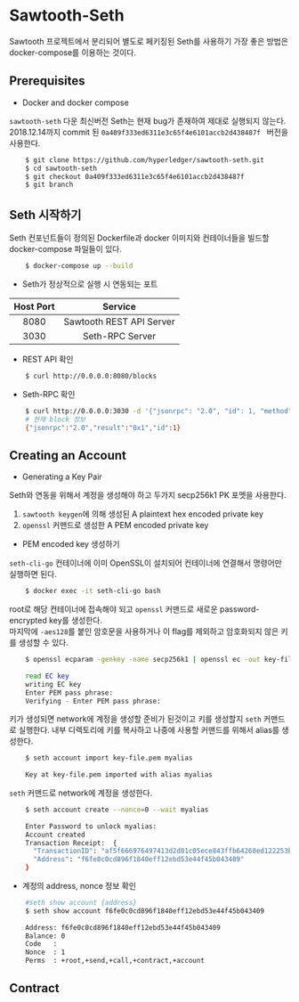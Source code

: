 # Sawtooth-Seth

Sawtooth 프로젝트에서 분리되어 별도로 페키징된 Seth를 사용하기 가장 좋은 방법은 docker-compose를 이용하는 것이다. 

## Prerequisites
* Docker and docker compose

 `sawtooth-seth` 다운
최신버전 Seth는 현재 bug가 존재하여 제대로 실행되지 않는다.   
2018.12.14까지 commit 된  `0a409f333ed6311e3c65f4e6101accb2d438487f ` 버전을 사용한다.

```bash
    $ git clone https://github.com/hyperledger/sawtooth-seth.git
    $ cd sawtooth-seth
    $ git checkout 0a409f333ed6311e3c65f4e6101accb2d438487f
    $ git branch
```

## Seth 시작하기

Seth 컨포넌트들이 정의된 Dockerfile과 docker 이미지와 컨테이너들을 빌드할 docker-compose 파일들이 있다.

```bash
    $ docker-compose up --build
```

* Seth가 정상적으로 실행 시 연동되는 포트

| Host Port | Service |
|:---------:|:-------:|
|8080       | Sawtooth REST API Server     |
|3030       | Seth-RPC Server          |

* REST API 확인

```bash
    $ curl http://0.0.0.0:8080/blocks
```

* Seth-RPC 확인
```bash
    $ curl http://0.0.0.0:3030 -d '{"jsonrpc": "2.0", "id": 1, "method": "eth_blockNumber"}' -H "Content-Type: application/json"
    # 현재 block 정보
    {"jsonrpc":"2.0","result":"0x1","id":1}
```


## Creating an Account

* Generating a Key Pair

Seth와 연동을 위해서 계정을 생성해야 하고 두가지 secp256k1 PK 포멧을 사용한다.

1. ``sawtooth keygen``에 의해 생성된 A plaintext hex encoded private key
2. ``openssl`` 커맨드로 생성한 A PEM encoded private key 

* PEM encoded key 생성하기

``seth-cli-go`` 컨테이너에 이미 OpenSSL이 설치되어 컨테이너에 연결해서 명령어만 실행하면 된다.

```bash
    $ docker exec -it seth-cli-go bash
```

root로 해당 컨테이너에 접속해야 되고 ``openssl`` 커맨드로 새로운  password-encrypted key를 생성한다.  
마지막에 ``-aes128``를 붙인 암호문을 사용하거나 이 flag를 제외하고 암호화되지 않은 키를 생성할 수 있다.  

```bash
    $ openssl ecparam -genkey -name secp256k1 | openssl ec -out key-file.pem -aes128
    
    read EC key
    writing EC key
    Enter PEM pass phrase:
    Verifying - Enter PEM pass phrase:
```

키가 생성되면 network에 계정을 생성할 준비가 된것이고 키를 생성할지 ``seth`` 커맨드로 실행한다.
내부 디렉토리에 키를 복사하고 나중에 사용할 커맨드를 위해서 alias를 생성한다.

```bash
    $ seth account import key-file.pem myalias
    
    Key at key-file.pem imported with alias myalias
```

 ``seth`` 커맨드로 network에 계정을 생성한다.
```bash
    $ seth account create --nonce=0 --wait myalias
    
    Enter Password to unlock myalias:
    Account created
    Transaction Receipt:  {
      "TransactionID": "af5f666976497413d2d81c05ece843ffb64260ed122253b0367ba818ca130e856543862c439be8e3ad1ddec078496e8e6e668c883cd00734de8c7f71b3e05361",
      "Address": "f6fe0c0cd896f1840eff12ebd53e44f45b043409"
    }
```

* 계정의 address, nonce 정보 확인
```bash
    #seth show account {address}
    $ seth show account f6fe0c0cd896f1840eff12ebd53e44f45b043409
    
    Address: f6fe0c0cd896f1840eff12ebd53e44f45b043409
    Balance: 0
    Code   :
    Nonce  : 1
    Perms  : +root,+send,+call,+contract,+account
```

## Contract
